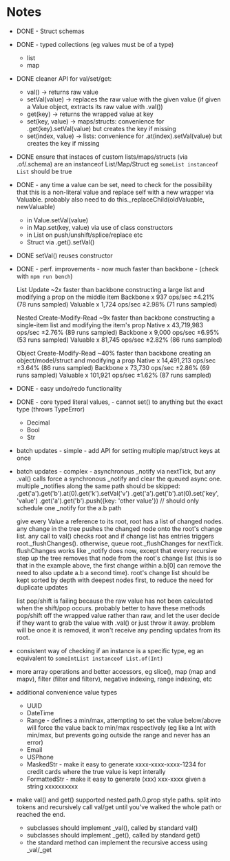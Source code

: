 # Notes

- DONE - Struct schemas

- DONE - typed collections (eg values must be of a type)
	- list
	- map

- DONE cleaner API for val/set/get:
	- val() -> returns raw value
	- setVal(value) -> replaces the raw value with the given value (if given a Value object, extracts its raw value with .val())
	- get(key) -> returns the wrapped value at key
	- set(key, value) -> maps/structs: convenience for .get(key).setVal(value) but creates the key if missing
	- set(index, value) -> lists: convenience for .at(index).setVal(value) but creates the key if missing

- DONE ensure that instaces of custom lists/maps/structs (via .of/.schema) are an instanceof List/Map/Struct eg `someList instanceof List` should be true

- DONE - any time a value can be set, need to check for the possibility that this is a non-literal value and replace self with a new wrapper via Valuable. probably also need to do this._replaceChild(oldValuable, newValuable)
	- in Value.setVal(value)
	- in Map.set(key, value) via use of class constructors
	- in List on push/unshift/splice/replace etc
	- Struct via .get().setVal()

- DONE setVal() reuses constructor

- DONE - perf. improvements - now much faster than backbone - (check with `npm run bench`)
	
	List Update
	~2x faster than backbone
	constructing a large list and modifying a prop on the middle item
		Backbone x 937 ops/sec ±4.21% (78 runs sampled)
		Valuable x 1,724 ops/sec ±2.98% (71 runs sampled)

	Nested Create-Modify-Read
	~9x faster than backbone
	constructing a single-item list and modifying the item's prop
		Native x 43,719,983 ops/sec ±2.76% (89 runs sampled)
		Backbone x 9,000 ops/sec ±6.95% (53 runs sampled)
		Valuable x 81,745 ops/sec ±2.82% (86 runs sampled)

	Object Create-Modify-Read 
	~40% faster than backbone
	creating an object/model/struct and modifying a prop
		Native x 14,491,213 ops/sec ±3.64% (86 runs sampled)
		Backbone x 73,730 ops/sec ±2.86% (69 runs sampled)
		Valuable x 101,921 ops/sec ±1.62% (87 runs sampled)

- DONE - easy undo/redo functionality

- DONE - core typed literal values, - cannot set() to anything but the exact type (throws TypeError)
	- Decimal
	- Bool
	- Str

- batch updates - simple - add API for setting multiple map/struct keys at once

- batch updates - complex - asynchronous _notify via nextTick, but any .val() calls force a synchronous _notify and clear the queued async one. multiple _notifies along the same path should be skipped:
	.get('a').get('b').at(0).get('k').setVal('v')
	.get('a').get('b').at(0).set('key', 'value')
	.get('a').get('b').push({key: 'other value'})
	// should only schedule one _notify for the a.b path

	give every Value a reference to its root, root has a list of changed nodes. any change in the tree pushes the changed node onto the root's change list. any call to val() checks root and if change list has entries triggers root._flushChanges(). otherwise, queue root._flushChanges for nextTick. flushChanges works like _notify does now, except that every recursive step up the tree removes that node from the root's change list (this is so that in the example above, the first change within a.b[0] can remove the need to also update a.b a second time). root's change list should be kept sorted by depth with deepest nodes first, to reduce the need for duplicate updates


	list pop/shift is failing because the raw value has not been calculated when the shift/pop occurs. probably better to have these methods pop/shift off the wrapped value rather than raw, and let the user decide if they want to grab the value with .val() or just throw it away. problem will be once it is removed, it won't receive any pending updates from its root.


- consistent way of checking if an instance is a specific type, eg an equivalent to `someIntList instanceof List.of(Int)`

- more array operations and better accessors, eg slice(), map (map and mapv), filter (filter and filterv), negative indexing, range indexing, etc

- additional convenience value types
	- UUID
	- DateTime
	- Range - defines a min/max, attempting to set the value below/above will force the value back to min/max respectively (eg like a Int with min/max, but prevents going outside the range and never has an error)
	- Email
	- USPhone
	- MaskedStr - make it easy to generate xxxx-xxxx-xxxx-1234 for credit cards where the true value is kept interally
	- FormattedStr - make it easy to generate (xxx) xxx-xxxx given a string xxxxxxxxxx

- make val() and get() supported nested.path.0.prop style paths. split into tokens and recursively call val/get until you've walked the whole path or reached the end.
	- subclasses should implement _val(), called by standard val()
	- subclasses should implement _get(), called by standard get()
	- the standard method can implement the recursive access using _val/_get
